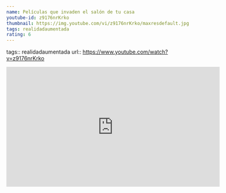 ```yaml
---
name: Películas que invaden el salón de tu casa
youtube-id: z9176nrKrko
thumbnail: https://img.youtube.com/vi/z9176nrKrko/maxresdefault.jpg
tags: realidadaumentada
rating: 6
---
```

tags:: realidadaumentada
url:: https://www.youtube.com/watch?v=z9176nrKrko

<iframe width='560' height='315' src='https://www.youtube.com/embed/z9176nrKrko' title='YouTube video player' frameborder='0' allow='accelerometer; autoplay; clipboard-write; encrypted-media; gyroscope; picture-in-picture; web-share' allowfullscreen></iframe>


